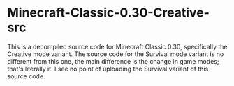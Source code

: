 # Minecraft-Classic-0.30-Creative-src
This is a decompiled source code for Minecraft Classic 0.30, specifically the Creative mode variant. The source code for the Survival mode variant is no different from this one, the main difference is the change in game modes; that's literally it. I see no point of uploading the Survival variant of this source code.
